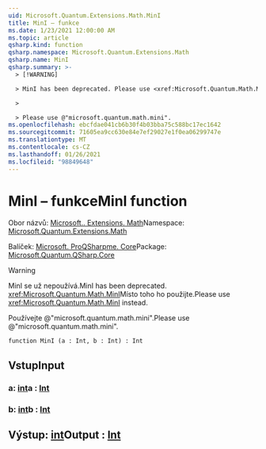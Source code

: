 ```yaml
---
uid: Microsoft.Quantum.Extensions.Math.MinI
title: MinI – funkce
ms.date: 1/23/2021 12:00:00 AM
ms.topic: article
qsharp.kind: function
qsharp.namespace: Microsoft.Quantum.Extensions.Math
qsharp.name: MinI
qsharp.summary: >-
  > [!WARNING]

  > MinI has been deprecated. Please use <xref:Microsoft.Quantum.Math.MinI> instead.

  >

  > Please use @"microsoft.quantum.math.mini".
ms.openlocfilehash: ebcfdae041cb6b30f4b03bba75c588bc17ec1642
ms.sourcegitcommit: 71605ea9cc630e84e7ef29027e1f0ea06299747e
ms.translationtype: MT
ms.contentlocale: cs-CZ
ms.lasthandoff: 01/26/2021
ms.locfileid: "98849648"
---
```

# <a name="mini-function"></a><span data-ttu-id="37777-102">MinI – funkce</span><span class="sxs-lookup"><span data-stu-id="37777-102">MinI function</span></span>

<span data-ttu-id="37777-103">Obor názvů: [Microsoft.. Extensions. Math](xref:Microsoft.Quantum.Extensions.Math)</span><span class="sxs-lookup"><span data-stu-id="37777-103">Namespace: [Microsoft.Quantum.Extensions.Math](xref:Microsoft.Quantum.Extensions.Math)</span></span>

<span data-ttu-id="37777-104">Balíček: [Microsoft. ProQSharpme. Core](https://nuget.org/packages/Microsoft.Quantum.QSharp.Core)</span><span class="sxs-lookup"><span data-stu-id="37777-104">Package: [Microsoft.Quantum.QSharp.Core](https://nuget.org/packages/Microsoft.Quantum.QSharp.Core)</span></span>


> [!WARNING]
> <span data-ttu-id="37777-105">MinI se už nepoužívá.</span><span class="sxs-lookup"><span data-stu-id="37777-105">MinI has been deprecated.</span></span> <span data-ttu-id="37777-106"><xref:Microsoft.Quantum.Math.MinI>Místo toho ho použijte.</span><span class="sxs-lookup"><span data-stu-id="37777-106">Please use <xref:Microsoft.Quantum.Math.MinI> instead.</span></span>
>
> <span data-ttu-id="37777-107">Používejte @"microsoft.quantum.math.mini".</span><span class="sxs-lookup"><span data-stu-id="37777-107">Please use @"microsoft.quantum.math.mini".</span></span>



```qsharp
function MinI (a : Int, b : Int) : Int
```


## <a name="input"></a><span data-ttu-id="37777-108">Vstup</span><span class="sxs-lookup"><span data-stu-id="37777-108">Input</span></span>

### <a name="a--int"></a><span data-ttu-id="37777-109">a: [int](xref:microsoft.quantum.lang-ref.int)</span><span class="sxs-lookup"><span data-stu-id="37777-109">a : [Int](xref:microsoft.quantum.lang-ref.int)</span></span>




### <a name="b--int"></a><span data-ttu-id="37777-110">b: [int](xref:microsoft.quantum.lang-ref.int)</span><span class="sxs-lookup"><span data-stu-id="37777-110">b : [Int](xref:microsoft.quantum.lang-ref.int)</span></span>





## <a name="output--int"></a><span data-ttu-id="37777-111">Výstup: [int](xref:microsoft.quantum.lang-ref.int)</span><span class="sxs-lookup"><span data-stu-id="37777-111">Output : [Int](xref:microsoft.quantum.lang-ref.int)</span></span>

